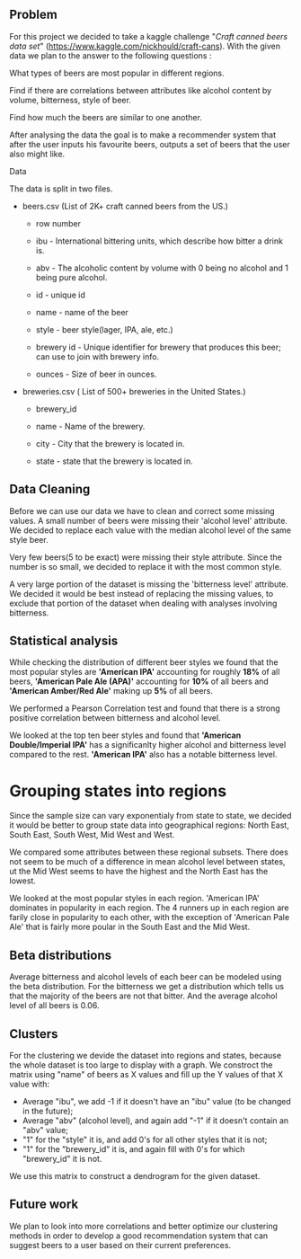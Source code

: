 ## Problem

For this project we decided to take a kaggle challenge "*Craft canned beers data set*" (https://www.kaggle.com/nickhould/craft-cans). With the given data we plan to the answer to the following questions :

What types of beers are most popular in different regions.

Find if there are correlations between attributes like alcohol content by volume, bitterness, style of beer.

Find how much the beers are similar to one another.

After analysing the data the goal is to make a recommender system that after the user inputs his favourite beers, outputs a set of beers that the user also might like.

Data

The data is split in two files.

- beers.csv (List of 2K+ craft canned beers from the US.)

  - row number

  - ibu - International bittering units, which describe how bitter a drink is.

  - abv - The alcoholic content by volume with 0 being no alcohol and 1 being pure alcohol.

  - id - unique id

  - name - name of the beer

  - style - beer style(lager, IPA, ale, etc.)

  - brewery id - Unique identifier for brewery that produces this beer; can use to join with brewery info.

  - ounces - Size of beer in ounces.

- breweries.csv ( List of 500+ breweries in the United States.)

  - brewery_id

  - name - Name of the brewery.

  - city - City that the brewery is located in.

  - state - state that the brewery is located in.



## Data Cleaning

Before we can use our data we have to clean and correct some missing values. 
A small number of beers were missing their 'alcohol level' attribute. 
We decided to replace each value with the median alcohol level of the same style beer.

Very few beers(5 to be exact) were missing their style attribute. Since the number is so small, we decided to replace it with the most common style.

A very large portion of the dataset is missing the 'bitterness level' attribute. 
We decided it would be best instead of replacing the missing values, to exclude that portion of the dataset when dealing with analyses involving bitterness.

## Statistical analysis

While checking the distribution of different beer styles we found that the most popular styles are **'American IPA'** accounting for roughly **18%** of all beers, **'American Pale Ale (APA)'** accounting for **10%** of all beers and **'American Amber/Red Ale'** making up **5%** of all beers.


We performed a Pearson Correlation test and found that there is a strong positive correlation between bitterness and alcohol level.

We looked at the top ten beer styles and found that **'American Double/Imperial IPA'** has a significanlty higher alcohol and bitterness level compared to the rest. **'American IPA'** also has a notable bitterness level.


# Grouping states into regions

Since the sample size can vary exponentialy from state to state, we decided it would be better to group state data into geographical regions: North East, South East, South West, Mid West and West.

We compared some attributes between these regional subsets. 
There does not seem to be much of a difference in mean alcohol level between states, ut the Mid West seems to have the highest and the North East has the lowest.

We looked at the most popular styles in each region.
'American IPA' dominates in popularity in each region. The 4 runners up in each region are farily close in popularity to each other, with the exception of 'American Pale Ale' that is fairly more poular in the South East and the Mid West.


## Beta distributions

Average bitterness and alcohol levels of each beer can be modeled using the beta distribution.
For the bitterness we get a distribution which tells us that the majority of the beers are not that bitter.
And the average alcohol level of all beers is 0.06.


## Clusters

For the clustering we devide the dataset into regions and states, because the whole dataset is too large to display with a graph.
We constroct the matrix using "name" of beers as X values and fill up the Y values of that X value with:
  - Average "ibu", we add -1 if it doesn't have an "ibu" value (to be changed in the future);
  - Average "abv" (alcohol level), and again add "-1" if it doesn't contain an "abv" value;
  - "1" for the "style" it is, and add 0's for all other styles that it is not;
  - "1" for the "brewery_id" it is, and again fill with 0's for which "brewery_id" it is not.

We use this matrix to construct a dendrogram for the given dataset.


## Future work

We plan to look into more correlations and better optimize our clustering methods in order to develop a good recommendation system that can suggest beers to a user based on their current preferences.

